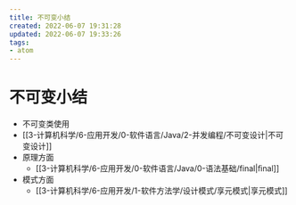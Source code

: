 ```yaml
---
title: 不可变小结
created: 2022-06-07 19:31:28
updated: 2022-06-07 19:33:26
tags: 
- atom
---
```

# 不可变小结

- 不可变类使用
- [[3-计算机科学/6-应用开发/0-软件语言/Java/2-并发编程/不可变设计|不可变设计]]
- 原理方面
	- [[3-计算机科学/6-应用开发/0-软件语言/Java/0-语法基础/final|ﬁnal]]
- 模式方面
	- [[3-计算机科学/6-应用开发/1-软件方法学/设计模式/享元模式|享元模式]]